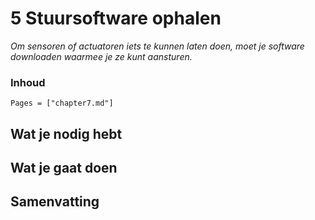 # 5 Stuursoftware ophalen

*Om sensoren of actuatoren iets te kunnen laten doen, moet je software downloaden waarmee je ze kunt aansturen.*

### Inhoud

```@contents
Pages = ["chapter7.md"]
```

## Wat je nodig hebt

## Wat je gaat doen

## Samenvatting
